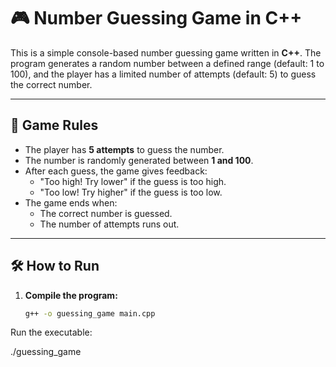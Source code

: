 # 🎮 Number Guessing Game in C++

This is a simple console-based number guessing game written in **C++**. The program generates a random number between a defined range (default: 1 to 100), and the player has a limited number of attempts (default: 5) to guess the correct number.

---

## 🧠 Game Rules

- The player has **5 attempts** to guess the number.
- The number is randomly generated between **1 and 100**.
- After each guess, the game gives feedback:
  - "Too high! Try lower" if the guess is too high.
  - "Too low! Try higher" if the guess is too low.
- The game ends when:
  - The correct number is guessed.
  - The number of attempts runs out.

---

## 🛠️ How to Run

1. **Compile the program:**

   ```bash
   g++ -o guessing_game main.cpp

Run the executable:

./guessing_game
